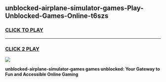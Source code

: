 
## unblocked-airplane-simulator-games-Play-Unblocked-Games-Online-t6szs
<h3>
<a href="https://premium76.site?title=unblocked-airplane-simulator-games&ref=25A">CLICK TO PLAY</a></h3>
<hr>

<h3>
<a href="https://premium76.site?title=unblocked-airplane-simulator-games&ref=25A">CLICK 2 PLAY</a>
  
</h3>

<a href="https://premium76.site?title=unblocked-airplane-simulator-games&ref=25A"><img src="https://clearcache.store/games.png"></a>


**unblocked-airplane-simulator-games games unblocked: Your Gateway to Fun and Accessible Online Gaming**
